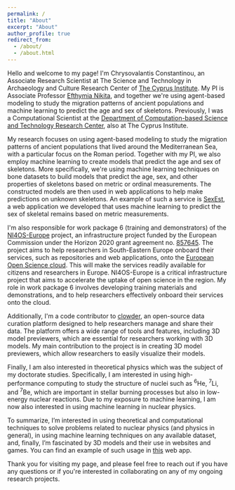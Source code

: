 ```yaml
---
permalink: /
title: "About"
excerpt: "About"
author_profile: true
redirect_from: 
  - /about/
  - /about.html
---
```

 
<p style="text-align: justify;">

Hello and welcome to my page! I'm Chrysovalantis Constantinou, 
an Associate Research Scientist at 
The Science and Technology in Archaeology and Culture 
Research Center of [The Cyprus Institute](https://www.cyi.ac.cy/). 
My PI is Associate Professor [Efthymia Nikita](https://cyi.academia.edu/EfthymiaNikita), 
and together we're using agent-based modeling to study the migration patterns 
of ancient populations and machine 
learning to predict the age and sex of skeletons. Previously,
I was a Computational Scientist at the [Department of Computation-based Science and Technology Research Center](http://castorc.cyi.ac.cy/), also at The Cyprus Institute. 


My research focuses on using agent-based modeling to study the migration 
patterns of ancient populations that lived 
around the Mediterranean Sea, with a particular focus on the Roman period. 
Together with my PI, we also employ machine learning to create 
models that predict the age and sex of skeletons. 
More specifically, we're using machine learning techniques 
on bone datasets to build models that predict the age, sex, and other properties 
of skeletons based on metric or ordinal measurements. The constructed models are 
then used in web applications to help make predictions on 
unknown skeletons. An example of such a service is [SexEst](http://sexest.cyi.ac.cy/), 
a web application we developed that uses machine learning to predict 
the sex of skeletal remains based on metric measurements.


I'm also responsible for work package 6 (training and demonstrators) 
of the [NI4OS-Europe](https://ni4os.eu/) project, an infrastructure project funded by 
the European Commission under the Horizon 2020 
grant agreement no. [857645](https://cordis.europa.eu/project/id/857645). 
The project aims to help 
researchers in South-Eastern Europe onboard their services, 
such as repositories and web applications, onto the 
[European Open Science cloud](https://eosc-portal.eu/). 
This will make the services readily 
available for citizens and researchers in Europe. 
NI4OS-Europe is a critical infrastructure project that 
aims to accelerate the uptake of open science in the region. 
My role in work package 6 involves developing training 
materials and demonstrations, and to help researchers 
effectively onboard their services onto the cloud.


Additionally, I'm a code contributor to [clowder](https://clowderframework.org/), 
an open-source data curation platform designed to help 
researchers manage and share their data. The platform 
offers a wide range of tools and features, including 3D 
model previewers, which are essential for researchers 
working with 3D models. My main contribution to the project is 
in creating 3D model previewers, which allow researchers to 
easily visualize their models. 



Finally, I am also interested in theoretical physics which was the subject of 
my doctorate studies. Specifically, I am interested in using high-performance 
computing to study the structure of nuclei such as 
<sup>6</sup>He, <sup>7</sup>Li, and <sup>7</sup>Be, which are 
important in stellar burning processes but also in low-energy nuclear reactions.
Due to my exposure to machine learning, I am now also interested in using machine 
learning in nuclear physics.


To summarize, I’m interested in using theoretical and computational techniques to 
solve problems related to nuclear physics (and physics in general), in using machine 
learning techniques on any available dataset, and, finally, 
I’m fascinated by 3D models and their use in 
websites and games. You can find an example of such usage
in [this](https://threejs-car-physics-demo.vercel.app/) web app.


Thank you for visiting my page, and please feel free to reach 
out if you have any questions or if you're 
interested in collaborating on any of my ongoing research projects.

</p>


<!-- A data-driven personal website
======
Like many other Jekyll-based GitHub Pages templates, academicpages makes you separate the website's content from its form. The content & metadata of your website are in structured markdown files, while various other files constitute the theme, specifying how to transform that content & metadata into HTML pages. You keep these various markdown (.md), YAML (.yml), HTML, and CSS files in a public GitHub repository. Each time you commit and push an update to the repository, the [GitHub pages](https://pages.github.com/) service creates static HTML pages based on these files, which are hosted on GitHub's servers free of charge.

Many of the features of dynamic content management systems (like Wordpress) can be achieved in this fashion, using a fraction of the computational resources and with far less vulnerability to hacking and DDoSing. You can also modify the theme to your heart's content without touching the content of your site. If you get to a point where you've broken something in Jekyll/HTML/CSS beyond repair, your markdown files describing your talks, publications, etc. are safe. You can rollback the changes or even delete the repository and start over -- just be sure to save the markdown files! Finally, you can also write scripts that process the structured data on the site, such as [this one](https://github.com/academicpages/academicpages.github.io/blob/master/talkmap.ipynb) that analyzes metadata in pages about talks to display [a map of every location you've given a talk](https://academicpages.github.io/talkmap.html).

Getting started
======
1. Register a GitHub account if you don't have one and confirm your e-mail (required!)
1. Fork [this repository](https://github.com/academicpages/academicpages.github.io) by clicking the "fork" button in the top right. 
1. Go to the repository's settings (rightmost item in the tabs that start with "Code", should be below "Unwatch"). Rename the repository "[your GitHub username].github.io", which will also be your website's URL.
1. Set site-wide configuration and create content & metadata (see below -- also see [this set of diffs](http://archive.is/3TPas) showing what files were changed to set up [an example site](https://getorg-testacct.github.io) for a user with the username "getorg-testacct")
1. Upload any files (like PDFs, .zip files, etc.) to the files/ directory. They will appear at https://[your GitHub username].github.io/files/example.pdf.  
1. Check status by going to the repository settings, in the "GitHub pages" section

Site-wide configuration
------
The main configuration file for the site is in the base directory in [_config.yml](https://github.com/academicpages/academicpages.github.io/blob/master/_config.yml), which defines the content in the sidebars and other site-wide features. You will need to replace the default variables with ones about yourself and your site's github repository. The configuration file for the top menu is in [_data/navigation.yml](https://github.com/academicpages/academicpages.github.io/blob/master/_data/navigation.yml). For example, if you don't have a portfolio or blog posts, you can remove those items from that navigation.yml file to remove them from the header. 

Create content & metadata
------
For site content, there is one markdown file for each type of content, which are stored in directories like _publications, _talks, _posts, _teaching, or _pages. For example, each talk is a markdown file in the [_talks directory](https://github.com/academicpages/academicpages.github.io/tree/master/_talks). At the top of each markdown file is structured data in YAML about the talk, which the theme will parse to do lots of cool stuff. The same structured data about a talk is used to generate the list of talks on the [Talks page](https://academicpages.github.io/talks), each [individual page](https://academicpages.github.io/talks/2012-03-01-talk-1) for specific talks, the talks section for the [CV page](https://academicpages.github.io/cv), and the [map of places you've given a talk](https://academicpages.github.io/talkmap.html) (if you run this [python file](https://github.com/academicpages/academicpages.github.io/blob/master/talkmap.py) or [Jupyter notebook](https://github.com/academicpages/academicpages.github.io/blob/master/talkmap.ipynb), which creates the HTML for the map based on the contents of the _talks directory).

**Markdown generator**

I have also created [a set of Jupyter notebooks](https://github.com/academicpages/academicpages.github.io/tree/master/markdown_generator
) that converts a CSV containing structured data about talks or presentations into individual markdown files that will be properly formatted for the academicpages template. The sample CSVs in that directory are the ones I used to create my own personal website at stuartgeiger.com. My usual workflow is that I keep a spreadsheet of my publications and talks, then run the code in these notebooks to generate the markdown files, then commit and push them to the GitHub repository.

How to edit your site's GitHub repository
------
Many people use a git client to create files on their local computer and then push them to GitHub's servers. If you are not familiar with git, you can directly edit these configuration and markdown files directly in the github.com interface. Navigate to a file (like [this one](https://github.com/academicpages/academicpages.github.io/blob/master/_talks/2012-03-01-talk-1.md) and click the pencil icon in the top right of the content preview (to the right of the "Raw | Blame | History" buttons). You can delete a file by clicking the trashcan icon to the right of the pencil icon. You can also create new files or upload files by navigating to a directory and clicking the "Create new file" or "Upload files" buttons. 

Example: editing a markdown file for a talk
![Editing a markdown file for a talk](/images/editing-talk.png)

For more info
------
More info about configuring academicpages can be found in [the guide](https://academicpages.github.io/markdown/). The [guides for the Minimal Mistakes theme](https://mmistakes.github.io/minimal-mistakes/docs/configuration/) (which this theme was forked from) might also be helpful. -->
